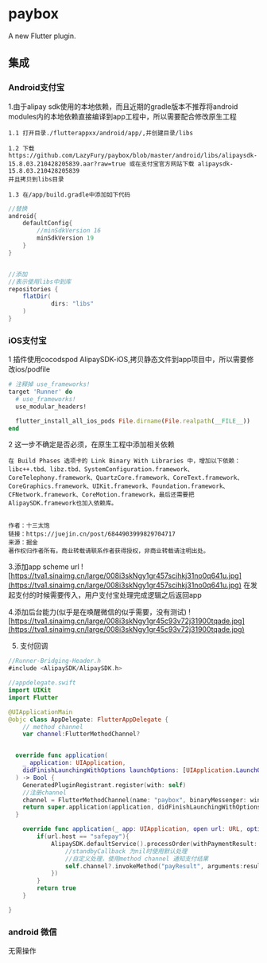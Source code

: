 # paybox

A new Flutter plugin.

## 集成

### Android支付宝
1.由于alipay sdk使用的本地依赖，而且近期的gradle版本不推荐将android modules内的本地依赖直接编译到app工程中，所以需要配合修改原生工程

    1.1 打开目录./flutterappxx/android/app/,并创建目录/libs

    1.2 下载 https://github.com/LazyFury/paybox/blob/master/android/libs/alipaysdk-15.8.03.210428205839.aar?raw=true 或在支付宝官方网站下载 alipaysdk-15.8.03.210428205839
    并且拷贝到libs目录

    1.3 在/app/build.gradle中添加如下代码


``` gradle
//替换
android{
    defaultConfig{
        //minSdkVersion 16
        minSdkVersion 19
    }
}


//添加
//表示使用libs中到库
repositories {
    flatDir(
            dirs: "libs"
    )
}
```

### iOS支付宝

1 插件使用cocodspod AlipaySDK-iOS,拷贝静态文件到app项目中，所以需要修改ios/podfile
```ruby
# 注释掉 use_frameworks!
target 'Runner' do
  # use_frameworks!
  use_modular_headers!

  flutter_install_all_ios_pods File.dirname(File.realpath(__FILE__))
end
```
2 这一步不确定是否必须，在原生工程中添加相关依赖
```
在 Build Phases 选项卡的 Link Binary With Libraries 中，增加以下依赖：libc++.tbd、libz.tbd、SystemConfiguration.framework、CoreTelephony.framework、QuartzCore.framework、CoreText.framework、CoreGraphics.framework、UIKit.framework、Foundation.framework、CFNetwork.framework、CoreMotion.framework，最后还需要把AlipaySDK.framework也加入依赖库。


作者：十三太饱
链接：https://juejin.cn/post/6844903999829704717
来源：掘金
著作权归作者所有。商业转载请联系作者获得授权，非商业转载请注明出处。
```
3.添加app scheme url
![https://tva1.sinaimg.cn/large/008i3skNgy1gr457scihkj31no0q641u.jpg](https://tva1.sinaimg.cn/large/008i3skNgy1gr457scihkj31no0q641u.jpg)
在发起支付的时候需要传入，用户支付宝处理完成逻辑之后返回app

4.添加后台能力(似乎是在唤醒微信的似乎需要，没有测试)
![https://tva1.sinaimg.cn/large/008i3skNgy1gr45c93v72j31900tqade.jpg](https://tva1.sinaimg.cn/large/008i3skNgy1gr45c93v72j31900tqade.jpg)

5. 支付回调

```swift
//Runner-Bridging-Header.h
#include <AlipaySDK/AlipaySDK.h>

//appdelegate.swift
import UIKit
import Flutter

@UIApplicationMain
@objc class AppDelegate: FlutterAppDelegate {
    // method channel
    var channel:FlutterMethodChannel?


  override func application(
    _ application: UIApplication,
    didFinishLaunchingWithOptions launchOptions: [UIApplication.LaunchOptionsKey: Any]?
  ) -> Bool {
    GeneratedPluginRegistrant.register(with: self)
    //注册channel
    channel = FlutterMethodChannel(name: "paybox", binaryMessenger: window.rootViewController as! FlutterViewController as! FlutterBinaryMessenger)
    return super.application(application, didFinishLaunchingWithOptions: launchOptions)
  }

    override func application(_ app: UIApplication, open url: URL, options: [UIApplication.OpenURLOptionsKey : Any] = [:]) -> Bool {
        if(url.host == "safepay"){
            AlipaySDK.defaultService().processOrder(withPaymentResult: url,standbyCallback: { result in
                //standbyCallback 为nil时使用默认处理
                //自定义处理，使用method channel 通知支付结果
                self.channel?.invokeMethod("payResult", arguments:result)
            })
        }
        return true
    }

}
```


### android 微信
无需操作
